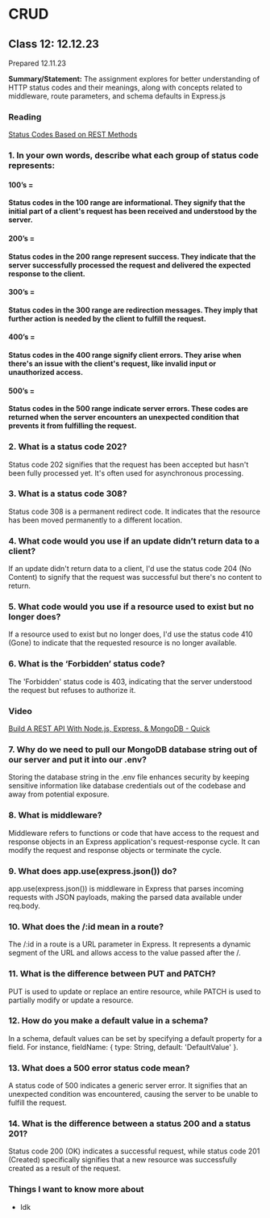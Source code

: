 # CRUD

## Class 12: 12.12.23

Prepared 12.11.23

**Summary/Statement:** The assignment explores for better understanding of HTTP status codes and their meanings, along with concepts related to middleware, route parameters, and schema defaults in Express.js

### Reading

[Status Codes Based on REST Methods](https://www.moesif.com/blog/technical/api-design/Which-HTTP-Status-Code-To-Use-For-Every-CRUD-App/)

### 1. In your own words, describe what each group of status code represents:

#### 100’s =

**Status codes in the 100 range are informational. They signify that the initial part of a client's request has been received and understood by the server.**

#### 200’s =

**Status codes in the 200 range represent success. They indicate that the server successfully processed the request and delivered the expected response to the client.**

#### 300’s =

**Status codes in the 300 range are redirection messages. They imply that further action is needed by the client to fulfill the request.**

#### 400’s =

**Status codes in the 400 range signify client errors. They arise when there's an issue with the client's request, like invalid input or unauthorized access.**

#### 500’s =

**Status codes in the 500 range indicate server errors. These codes are returned when the server encounters an unexpected condition that prevents it from fulfilling the request.**

### 2. What is a status code 202?

Status code 202 signifies that the request has been accepted but hasn't been fully processed yet. It's often used for asynchronous processing.

### 3. What is a status code 308?

Status code 308 is a permanent redirect code. It indicates that the resource has been moved permanently to a different location.

### 4. What code would you use if an update didn’t return data to a client?

If an update didn't return data to a client, I'd use the status code 204 (No Content) to signify that the request was successful but there's no content to return.

### 5. What code would you use if a resource used to exist but no longer does?

If a resource used to exist but no longer does, I'd use the status code 410 (Gone) to indicate that the requested resource is no longer available.

### 6. What is the ‘Forbidden’ status code?

The 'Forbidden' status code is 403, indicating that the server understood the request but refuses to authorize it.

### Video

[Build A REST API With Node.js, Express, & MongoDB - Quick](https://www.youtube.com/channel/UCFbNIlppjAuEX4znoulh0Cw)

### 7. Why do we need to pull our MongoDB database string out of our server and put it into our .env?

Storing the database string in the .env file enhances security by keeping sensitive information like database credentials out of the codebase and away from potential exposure.

### 8. What is middleware?

Middleware refers to functions or code that have access to the request and response objects in an Express application's request-response cycle. It can modify the request and response objects or terminate the cycle.

### 9. What does app.use(express.json()) do?

app.use(express.json()) is middleware in Express that parses incoming requests with JSON payloads, making the parsed data available under req.body.

### 10. What does the /:id mean in a route?

The /:id in a route is a URL parameter in Express. It represents a dynamic segment of the URL and allows access to the value passed after the /.

### 11. What is the difference between PUT and PATCH?

PUT is used to update or replace an entire resource, while PATCH is used to partially modify or update a resource.

### 12. How do you make a default value in a schema?

In a schema, default values can be set by specifying a default property for a field. For instance, fieldName: { type: String, default: 'DefaultValue' }.

### 13. What does a 500 error status code mean?

A status code of 500 indicates a generic server error. It signifies that an unexpected condition was encountered, causing the server to be unable to fulfill the request.

### 14. What is the difference between a status 200 and a status 201?

Status code 200 (OK) indicates a successful request, while status code 201 (Created) specifically signifies that a new resource was successfully created as a result of the request.

### Things I want to know more about

- Idk
